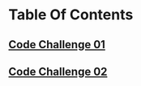 # Table Of Contents

## [Code Challenge 01](./code-challenge-01/README.md)

## [Code Challenge 02](./code-challenge-02/README.md)
